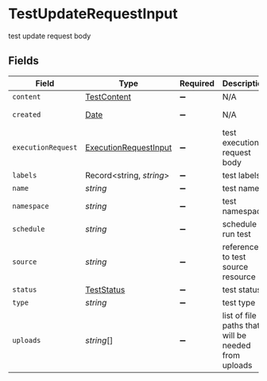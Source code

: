 # TestUpdateRequestInput

test update request body


## Fields

| Field                                                                                         | Type                                                                                          | Required                                                                                      | Description                                                                                   | Example                                                                                       |
| --------------------------------------------------------------------------------------------- | --------------------------------------------------------------------------------------------- | --------------------------------------------------------------------------------------------- | --------------------------------------------------------------------------------------------- | --------------------------------------------------------------------------------------------- |
| `content`                                                                                     | [TestContent](../../models/shared/testcontent.md)                                             | :heavy_minus_sign:                                                                            | N/A                                                                                           |                                                                                               |
| `created`                                                                                     | [Date](https://developer.mozilla.org/en-US/docs/Web/JavaScript/Reference/Global_Objects/Date) | :heavy_minus_sign:                                                                            | N/A                                                                                           | 2022-07-30T06:54:15Z                                                                          |
| `executionRequest`                                                                            | [ExecutionRequestInput](../../models/shared/executionrequestinput.md)                         | :heavy_minus_sign:                                                                            | test execution request body                                                                   |                                                                                               |
| `labels`                                                                                      | Record<string, *string*>                                                                      | :heavy_minus_sign:                                                                            | test labels                                                                                   |                                                                                               |
| `name`                                                                                        | *string*                                                                                      | :heavy_minus_sign:                                                                            | test name                                                                                     | test1                                                                                         |
| `namespace`                                                                                   | *string*                                                                                      | :heavy_minus_sign:                                                                            | test namespace                                                                                | testkube                                                                                      |
| `schedule`                                                                                    | *string*                                                                                      | :heavy_minus_sign:                                                                            | schedule to run test                                                                          | * * * * *                                                                                     |
| `source`                                                                                      | *string*                                                                                      | :heavy_minus_sign:                                                                            | reference to test source resource                                                             | my-private-repository-test                                                                    |
| `status`                                                                                      | [TestStatus](../../models/shared/teststatus.md)                                               | :heavy_minus_sign:                                                                            | test status                                                                                   |                                                                                               |
| `type`                                                                                        | *string*                                                                                      | :heavy_minus_sign:                                                                            | test type                                                                                     | postman/collection                                                                            |
| `uploads`                                                                                     | *string*[]                                                                                    | :heavy_minus_sign:                                                                            | list of file paths that will be needed from uploads                                           |                                                                                               |